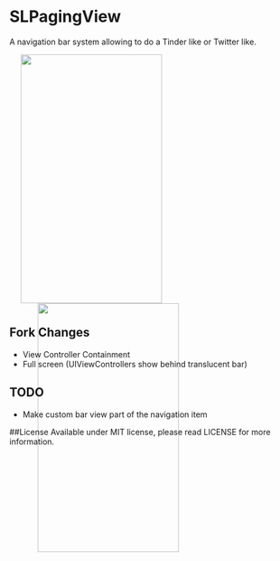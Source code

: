 # SLPagingView

A navigation bar system allowing to do a Tinder like or Twitter like.

<div style="width:100%; height:450px;">
<img src="Demos/TinderLike/tinder.gif" align="left" height="440" width="250" style="margin-left:20px;">
<img src="Demos/TwitterLike/twitter.gif" algin="right" height="440" width="250" style="margin-left:50px;">
</div>

## Fork Changes

* View Controller Containment
* Full screen (UIViewControllers show behind translucent bar)

## TODO

* Make custom bar view part of the navigation item

##License
Available under MIT license, please read LICENSE for more information.
